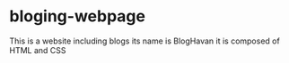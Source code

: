 # bloging-webpage
This is a website including blogs its name is BlogHavan it is composed of HTML and CSS  
